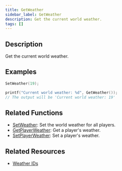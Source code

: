 ```yaml
---
title: GetWeather
sidebar_label: GetWeather
description: Get the current world weather.
tags: []
---
```


<VersionWarn version='omp v1.1.0.2612' />

## Description

Get the current world weather.

## Examples

```c
SetWeather(19);

printf("Current world weather: %d", GetWeather());
// The output will be 'Current world weather: 19'
```

## Related Functions

- [SetWeather](SetWeather): Set the world weather for all players.
- [GetPlayerWeather](GetPlayerWeather): Get a player's weather.
- [SetPlayerWeather](SetPlayerWeather): Set a player's weather.

## Related Resources

- [Weather IDs](../resources/weatherid)

